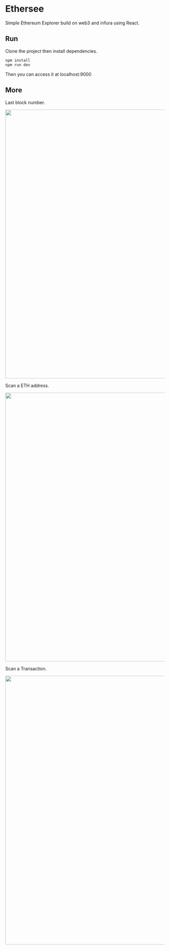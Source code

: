 # Ethersee

Simple Ethereum Explorer build on web3 and infura using React.

## Run
Clone the project then install dependencies.
``` shell
npm install
npm run dev
```
Then you can access it at localhost:9000
## More
Last block number.
<p align="center"><img src="./ethersee1.jpeg" width="848px"></p>
Scan a ETH address.
<p align="center"><img src="./ethersee2.jpeg" width="848px"></p>
Scan a Transaction.
<p align="center"><img src="./ethersee3.jpeg" width="848px"></p>

